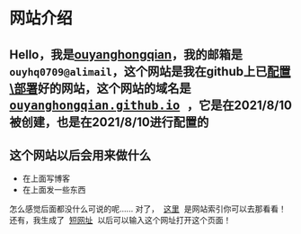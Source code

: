 # 网站介绍
## Hello，我是<u>ouyanghongqian</u>，我的邮箱是` ouyhq0709@alimail `，这个网站是我在github上已<u>配置\部署</u>好的网站，这个网站的域名是<kbd> <a  href="https://ouyanghongqian.github.io">ouyanghongqian.github.io</a> </kbd>，它是在2021/8/10被创建，也是在2021/8/10进行配置的
## 这个网站以后会用来做什么
- 在上面写博客
- 在上面发一些东西

怎么感觉后面都没什么可说的呢......
对了，<kbd> <a href="https://ouyanghongqian.github.io/list">这里</a> </kbd>是网站索引你可以去那看看！还有，我生成了<kbd> <a href="https://t.im/ic0h">短网址</a> </kbd>以后可以输入这个网址打开这个页面！
